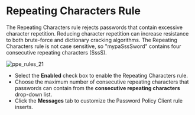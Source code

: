 # Repeating Characters Rule

The Repeating Characters rule rejects passwords that contain excessive character repetition.
Reducing character repetition can increase resistance to both brute-force and dictionary cracking
algorithms. The Repeating Characters rule is not case sensitive, so "mypaSssSword" contains four
consecutive repeating characters (SssS).

![ppe_rules_21](/img/versioned_docs/passwordpolicyenforcer_10.2/password_policy_enforcer/administration/ppe_rules_21.webp)

- Select the **Enabled** check box to enable the Repeating Characters rule.
- Choose the maximum number of consecutive repeating characters that passwords can contain from the
  **consecutive repeating characters** drop-down list.
- Click the **Messages** tab to customize the Password Policy Client rule inserts.
